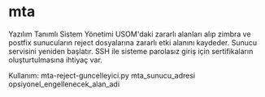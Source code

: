 # mta
Yazılım Tanımlı Sistem Yönetimi
USOM'daki zararlı alanları alıp zimbra ve postfix sunucuların reject dosyalarına zararlı etki alanını kaydeder.
Sunucu servisini yeniden başlatır.
SSH ile sisteme parolasız giriş için sertifikaların oluşturtulmasına ihtiyaç var.

Kullanım:
  mta-reject-guncelleyici.py mta_sunucu_adresi opsiyonel_engellenecek_alan_adi
